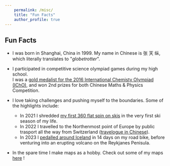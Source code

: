 ```yaml
--- 
    permalink: /misc/ 
    title: "Fun Facts" 
    author_profile: true 
---
```


## Fun Facts

- I was born in Shanghai, China in 1999. My name in Chinese is 张 天 纵, which literally translates to "*globetrotter*".

- I participated in competitive science olympiad games during my high school. \
  I was a [gold medalist for the 2016 International Chemisty Olympiad (IChO)](http://www.icho-official.org/results/results.php?id=48&year=2016), and won 2nd prizes for both Chinese Maths & Physics Competition.

- I love taking challenges and pushing myself to the boundaries. Some of the highlights include:
  - In 2021 I shredded [my first 360 flat spin on skis](https://www.youtube.com/watch?v=CnyKjsWoEqM) in the very first ski season of my life.
  - In 2022 I travelled to the Northenmost point of Europe by public trasport all the way from Switzerland ([travelogue in Chinese](https://mp.weixin.qq.com/s/Kc2PqQMSfLcBp7u8LG3IQg)).
  - In 2023 I [pedalled around Iceland](https://ztzthu.github.io/maps/#iceland) in 14 days on my road bike, before venturing into an erupting volcano on the Reykjanes Penisula.

- In the spare time I make maps as a hobby. Check out some of my maps [here](https://ztzthu.github.io/maps/) !